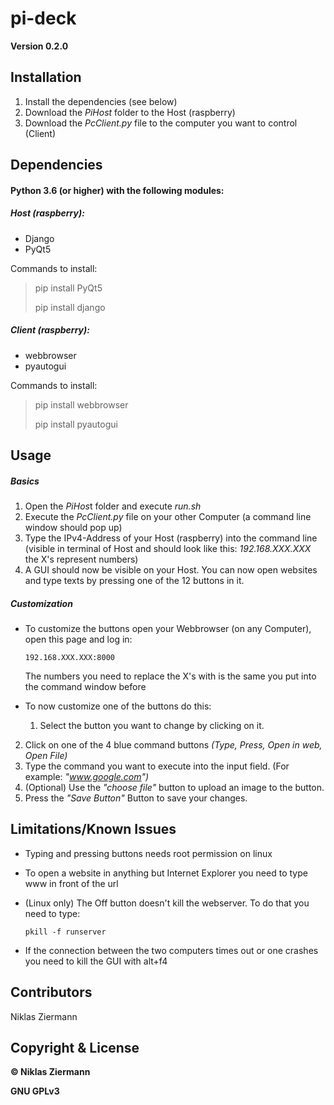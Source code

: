 # pi-deck
**Version 0.2.0**

## Installation

1. Install the dependencies (see below)
2. Download the *PiHost* folder to the Host (raspberry)
3. Download the *PcClient.py* file to the computer you want to control (Client)



## Dependencies

#### Python 3.6 (or higher) with the following modules:

##### Host (raspberry):

- Django
- PyQt5

Commands to install:

> pip install PyQt5
>
> pip install django

##### Client (raspberry):

- webbrowser
- pyautogui

Commands to install:

> pip install webbrowser
>
> pip install pyautogui



## Usage

##### Basics

1. Open the *PiHos*t folder and execute *run.sh*
2. Execute the *PcClient.py* file on your other Computer (a command line window should pop up)
3. Type the IPv4-Address of your Host (raspberry) into the command line (visible in terminal of Host and should look like this: *192.168.XXX.XXX* the X's represent numbers)
4. A GUI should now be visible on your Host. You can now open websites and type texts by pressing one of the 12 buttons in it.

##### Customization

- To customize the buttons open your Webbrowser (on any Computer), open this page and log in:

  `192.168.XXX.XXX:8000`

  The numbers you need to replace the X's with is the same you put into the command window before

- To now customize one of the buttons do this:

  1. Select the button you want to change by clicking on it.
2. Click on one of the 4 blue command buttons *(Type, Press, Open in web, Open File)*
  3. Type the command you want to execute into the input field. (For example: *"www.google.com")*
4. (Optional) Use the *"choose file"* button to upload an image to the button.
  5. Press the *"Save Button"* Button to save your changes.



## Limitations/Known Issues

- Typing and pressing buttons needs root permission on linux

- To open a website in anything but Internet Explorer you need to type www in front of the url

- (Linux only) The Off button doesn't kill the webserver. To do that you need to type:

   `pkill -f runserver`

- If the connection between the two computers times out or one crashes you need to kill the GUI with alt+f4

  

## Contributors

Niklas Ziermann

## Copyright & License

**© Niklas Ziermann** 

**GNU GPLv3**

